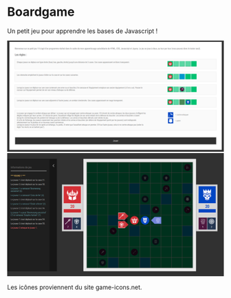 # Boardgame

Un petit jeu pour apprendre les bases de Javascript !

![screenshot_1](https://raw.githubusercontent.com/bigbigdoudou/boardgame/master/img/boardgame_1.png)
![screenshot_2](https://raw.githubusercontent.com/bigbigdoudou/boardgame/master/img/boardgame_2.png)

Les icônes proviennent du site game-icons.net.
